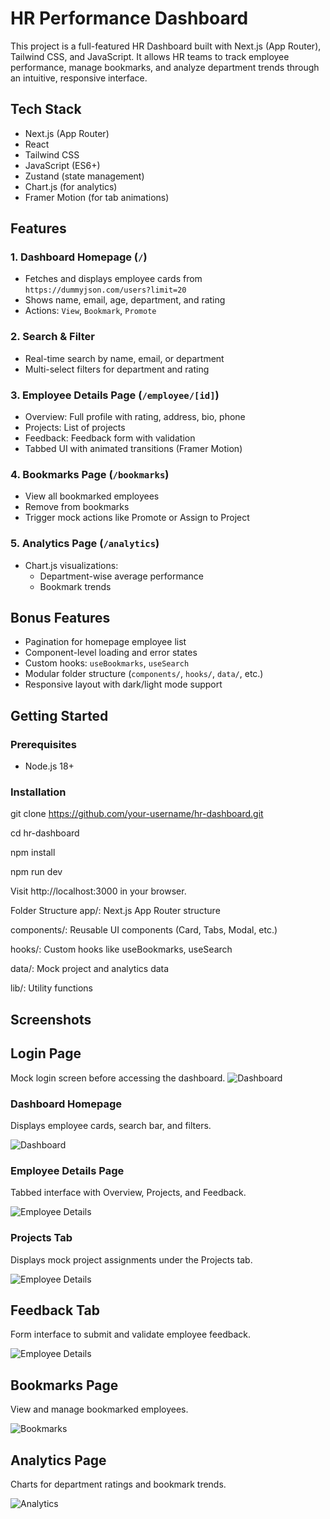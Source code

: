 # HR Performance Dashboard

This project is a full-featured HR Dashboard built with Next.js (App Router), Tailwind CSS, and JavaScript. It allows HR teams to track employee performance, manage bookmarks, and analyze department trends through an intuitive, responsive interface.

## Tech Stack

- Next.js (App Router)
- React
- Tailwind CSS
- JavaScript (ES6+)
- Zustand (state management)
- Chart.js (for analytics)
- Framer Motion (for tab animations)

## Features

### 1. Dashboard Homepage (`/`)
- Fetches and displays employee cards from `https://dummyjson.com/users?limit=20`
- Shows name, email, age, department, and rating
- Actions: `View`, `Bookmark`, `Promote`

### 2. Search & Filter
- Real-time search by name, email, or department
- Multi-select filters for department and rating

### 3. Employee Details Page (`/employee/[id]`)
- Overview: Full profile with rating, address, bio, phone
- Projects: List of projects
- Feedback: Feedback form with validation
- Tabbed UI with animated transitions (Framer Motion)

### 4. Bookmarks Page (`/bookmarks`)
- View all bookmarked employees
- Remove from bookmarks
- Trigger mock actions like Promote or Assign to Project

### 5. Analytics Page (`/analytics`)
- Chart.js visualizations:
  - Department-wise average performance
  - Bookmark trends

## Bonus Features

- Pagination for homepage employee list
- Component-level loading and error states
- Custom hooks: `useBookmarks`, `useSearch`
- Modular folder structure (`components/`, `hooks/`, `data/`, etc.)
- Responsive layout with dark/light mode support

## Getting Started

### Prerequisites
- Node.js 18+

### Installation

git clone https://github.com/your-username/hr-dashboard.git 

cd hr-dashboard

npm install

npm run dev

Visit http://localhost:3000 in your browser.

Folder Structure
app/: Next.js App Router structure

components/: Reusable UI components (Card, Tabs, Modal, etc.)

hooks/: Custom hooks like useBookmarks, useSearch

data/: Mock project and analytics data

lib/: Utility functions

## Screenshots

## Login Page
Mock login screen before accessing the dashboard.
![Dashboard](./screenshots/login-page.png)
### Dashboard Homepage
Displays employee cards, search bar, and filters.

![Dashboard](./screenshots/dashboard-home.png)

### Employee Details Page
Tabbed interface with Overview, Projects, and Feedback.

![Employee Details](./screenshots/employee-details.png)

### Projects Tab
Displays mock project assignments under the Projects tab.

![Employee Details](./screenshots/projects-tab.png)

## Feedback Tab
Form interface to submit and validate employee feedback.

![Employee Details](./screenshots/feedback-tab.png)

## Bookmarks Page
View and manage bookmarked employees.

![Bookmarks](./screenshots/bookmarks-page.png)

## Analytics Page
Charts for department ratings and bookmark trends.

![Analytics](./screenshots/analytics-page.png)
